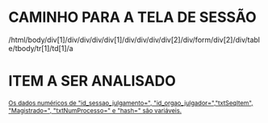 # CAMINHO PARA A TELA DE SESSÃO

/html/body/div[1]/div/div/div/div[1]/div/div/div/div[2]/div/form/div[2]/div/table/tbody/tr[1]/td[1]/a

# ITEM A SER ANALISADO

<a href="controlador.php?acao=sessao_julgamento_exibir_painel&amp;id_sessao_julgamento=321752764372849669511758136103&amp;id_orgao_julgador=90092&amp;acao_origem=julgamento_historico_listar&amp;txtSeqItem=82&amp;chkCodTipoInclusaoSessaoJulgamentoItem[]=1&amp;selMagistrado=8052|202303&amp;txtNumProcesso=50433011220248240038&amp;hash=f90f3d31e2f7585f6c1e938a2b00bd55" target="_blank" style="font-size:12px">

Os dados numéricos de "id_sessao_julgamento=", "id_orgao_julgador=","txtSeqItem", "Magistrado=", "txtNumProcesso=" e "hash=" são variáveis.
